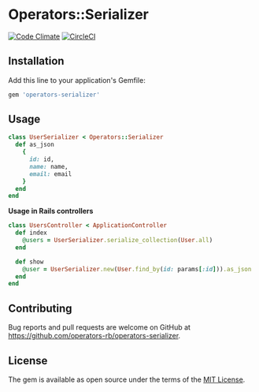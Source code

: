 # Operators::Serializer

[![Code Climate](https://codeclimate.com/github/operators-rb/operators-serializer/badges/gpa.svg)](https://codeclimate.com/github/operators-rb/operators-serializer)
[![CircleCI](https://circleci.com/gh/operators-rb/operators-serializer.svg?style=shield&circle-token=9542c2160ff69e57c6e71e2cd2d8ebfb5ec2abb4)](https://circleci.com/gh/operators-rb/operators-serializer)

## Installation

Add this line to your application's Gemfile:

```ruby
gem 'operators-serializer'
```

## Usage

```ruby
class UserSerializer < Operators::Serializer
  def as_json
    {
      id: id,
      name: name,
      email: email
    }
  end
end
```

**Usage in Rails controllers**
```ruby
class UsersController < ApplicationController
  def index
    @users = UserSerializer.serialize_collection(User.all)
  end

  def show
    @user = UserSerializer.new(User.find_by(id: params[:id])).as_json
  end
end
```

## Contributing

Bug reports and pull requests are welcome on GitHub at https://github.com/operators-rb/operators-serializer.


## License

The gem is available as open source under the terms of the [MIT License](http://opensource.org/licenses/MIT).

